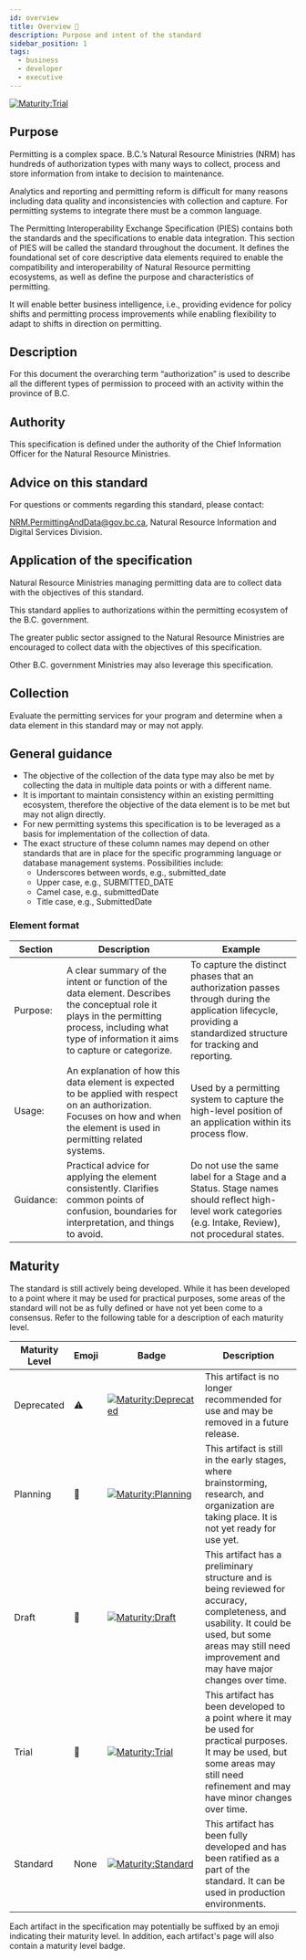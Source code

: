 ```yaml
---
id: overview
title: Overview 🔬
description: Purpose and intent of the standard
sidebar_position: 1
tags:
  - business
  - developer
  - executive
---
```


[![Maturity:Trial](https://img.shields.io/badge/Maturity-Draft-yellow)](/docs/standard#maturity)

## Purpose

Permitting is a complex space. B.C.’s Natural Resource Ministries (NRM) has hundreds of authorization types with many
ways to collect, process and store information from intake to decision to maintenance.

Analytics and reporting and permitting reform is difficult for many reasons including data quality and inconsistencies
with collection and capture. For permitting systems to integrate there must be a common language.

The Permitting Interoperability Exchange Specification (PIES) contains both the standards and the specifications to
enable data integration. This section of PIES will be called the standard throughout the document. It defines the
foundational set of core descriptive data elements required to enable the compatibility and interoperability of Natural
Resource permitting ecosystems, as well as define the purpose and characteristics of permitting.

It will enable better business intelligence, i.e., providing evidence for policy shifts and permitting process
improvements while enabling flexibility to adapt to shifts in direction on permitting.

## Description

For this document the overarching term “authorization” is used to describe all the different types of permission to
proceed with an activity within the province of B.C.

## Authority

This specification is defined under the authority of the Chief Information Officer for the Natural Resource Ministries.

## Advice on this standard

For questions or comments regarding this standard, please contact:

[NRM.PermittingAndData@gov.bc.ca](mailto:NRM.PermittingAndData@gov.bc.ca),
Natural Resource Information and Digital Services Division.

## Application of the specification

Natural Resource Ministries managing permitting data are to collect data with the objectives of this standard.

This standard applies to authorizations within the permitting ecosystem of the B.C. government.

The greater public sector assigned to the Natural Resource Ministries are encouraged to collect data with the objectives
of this specification.

Other B.C. government Ministries may also leverage this specification.

## Collection

Evaluate the permitting services for your program and determine when a data element in this standard may or may not apply.

## General guidance

- The objective of the collection of the data type may also be met by collecting the data in multiple data points or
  with a different name.
- It is important to maintain consistency within an existing permitting ecosystem, therefore the objective of the data element
  is to be met but may not align directly.
- For new permitting systems this specification is to be leveraged as a basis for implementation of the collection of data.
- The exact structure of these column names may depend on other standards that are in place for the specific programming
  language or database management systems. Possibilities include:
  - Underscores between words, e.g., submitted_date
  - Upper case, e.g., SUBMITTED_DATE
  - Camel case, e.g., submittedDate
  - Title case, e.g., SubmittedDate

### Element format

| Section   | Description                                                                                                                                                                                           | Example                                                                                                                                                              |
| --------- | ----------------------------------------------------------------------------------------------------------------------------------------------------------------------------------------------------- | -------------------------------------------------------------------------------------------------------------------------------------------------------------------- |
| Purpose:  | A clear summary of the intent or function of the data element. Describes the conceptual role it plays in the permitting process, including what type of information it aims to capture or categorize. | To capture the distinct phases that an authorization passes through during the application lifecycle, providing a standardized structure for tracking and reporting. |
| Usage:    | An explanation of how this data element is expected to be applied with respect on an authorization. Focuses on how and when the element is used in permitting related systems.                        | Used by a permitting system to capture the high-level position of an application within its process flow.                                                            |
| Guidance: | Practical advice for applying the element consistently. Clarifies common points of confusion, boundaries for interpretation, and things to avoid.                                                     | Do not use the same label for a Stage and a Status. Stage names should reflect high-level work categories (e.g. Intake, Review), not procedural states.              |

## Maturity

The standard is still actively being developed. While it has been developed to a point where it may be used
for practical purposes, some areas of the standard will not be as fully defined or have not yet been come to a consensus.
Refer to the following table for a description of each maturity level.

| Maturity Level | Emoji | Badge                                                                                                         | Description                                                                                                                                                                                                  |
| -------------- | ----- | ------------------------------------------------------------------------------------------------------------- | ------------------------------------------------------------------------------------------------------------------------------------------------------------------------------------------------------------ |
| Deprecated     | ⚠️    | [![Maturity:Deprecated](https://img.shields.io/badge/Maturity-Deprecated-lightgrey)](/docs/standard#maturity) | This artifact is no longer recommended for use and may be removed in a future release.                                                                                                                       |
| Planning       | 🚧    | [![Maturity:Planning](https://img.shields.io/badge/Maturity-Planning-orange)](/docs/standard#maturity)        | This artifact is still in the early stages, where brainstorming, research, and organization are taking place. It is not yet ready for use yet.                                                               |
| Draft          | 📝    | [![Maturity:Draft](https://img.shields.io/badge/Maturity-Draft-yellow)](/docs/standard#maturity)              | This artifact has a preliminary structure and is being reviewed for accuracy, completeness, and usability. It could be used, but some areas may still need improvement and may have major changes over time. |
| Trial          | 🔬    | [![Maturity:Trial](https://img.shields.io/badge/Maturity-Trial-green)](/docs/standard#maturity)               | This artifact has been developed to a point where it may be used for practical purposes. It may be used, but some areas may still need refinement and may have minor changes over time.                      |
| Standard       | None  | [![Maturity:Standard](https://img.shields.io/badge/Maturity-Standard-blue)](/docs/standard#maturity)          | This artifact has been fully developed and has been ratified as a part of the standard. It can be used in production environments.                                                                           |

Each artifact in the specification may potentially be suffixed by an emoji indicating their maturity level. In addition,
each artifact's page will also contain a maturity level badge.
